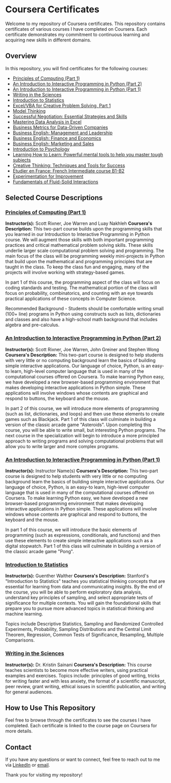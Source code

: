 # Coursera Certificates

Welcome to my repository of Coursera certificates. This repository contains certificates of various courses I have completed on Coursera. Each certificate demonstrates my commitment to continuous learning and acquiring new skills in different domains.

## Overview

In this repository, you will find certificates for the following courses:

- [Principles of Computing (Part 1)](https://coursera.org/share/9688e157daa527cc387b0a019199711f)
- [An Introduction to Interactive Programming in Python (Part 2)](https://coursera.org/share/ef004d58135a2304ff22a3774e04fcd1)
- [An Introduction to Interactive Programming in Python (Part 1)](https://coursera.org/share/856e8f3e2621920c3895452fc8e46950)
- [Writing in the Sciences](https://coursera.org/share/b7a46727b4d7ef517d5d096cb099cd6c)
- [Introduction to Statistics](https://coursera.org/share/a86a7ae67057ce42bdb068fc862ec34f)
- [Excel/VBA for Creative Problem Solving, Part 1](https://coursera.org/share/b39c60ae9047efb263bae4d7dc43ef67)
- [Model Thinking](https://coursera.org/share/d265014365aaec975688fcc71cc3ad31)
- [Successful Negotiation: Essential Strategies and Skills](https://coursera.org/share/3ff538d7def420f0ad8e141ff01fff7c)
- [Mastering Data Analysis in Excel](https://coursera.org/share/74ec2c0803b6df251fbb9a0aef601e40)
- [Business Metrics for Data-Driven Companies](https://coursera.org/share/67a8939a42daa0e0e5ee91bdb56a8a65)
- [Business English: Management and Leadership](https://coursera.org/share/440d656ed38a76450040df22980be29b)
- [Business English: Finance and Economics](https://coursera.org/share/c2271a8ebdee0426cee5413429895973)
- [Business English: Marketing and Sales](https://coursera.org/share/1c1005f51021995637ed6c2ddef13c69)
- [Introduction to Psychology](https://coursera.org/share/92bad5ae63947a5f6fa2ba4cb8d19482)
- [Learning How to Learn: Powerful mental tools to help you master tough subjects](https://coursera.org/share/3ff4e3265db4087bb90bef830288505c)
- [Creative Thinking: Techniques and Tools for Success](https://coursera.org/share/dc277779f84851e56967a2742e807676)
- [Étudier en France: French Intermediate course B1-B2](https://coursera.org/share/3e92c1896bae9fd9f0954e420e8b6cb2)
- [Experimentation for Improvement](https://coursera.org/share/cf718a3072feb7e5030983839dbb4918)
- [Fundamentals of Fluid-Solid Interactions](https://coursera.org/share/64311da95060a08499244e49d0476b82)

## Selected Course Descriptions

### [Principles of Computing (Part 1)](https://coursera.org/share/9688e157daa527cc387b0a019199711f)
**Instructor(s):** Scott Rixner, Joe Warren and Luay Nakhleh
**Coursera's Description:** This two-part course builds upon the programming skills that you learned in our Introduction to Interactive Programming in Python course.  We will augment those skills with both important programming practices and critical mathematical problem solving skills.  These skills underlie larger scale computational problem solving and programming. The main focus of the class will be programming weekly mini-projects in Python that build upon the mathematical and programming principles that are taught in the class. To keep the class fun and engaging, many of the projects will involve working with strategy-based games.

In part 1 of this course, the programming aspect of the class will focus on coding standards and testing.  The mathematical portion of the class will focus on probability, combinatorics, and counting with an eye towards practical applications of these concepts in Computer Science.  

Recommended Background - Students should be comfortable writing small (100+ line) programs in Python using constructs such as lists, dictionaries and classes and also have a high-school math background that includes algebra and pre-calculus.

### [An Introduction to Interactive Programming in Python (Part 2)](https://coursera.org/share/ef004d58135a2304ff22a3774e04fcd1)
**Instructor(s):** Scott Rixner, Joe Warren, John Greiner and Stephen Wong
**Coursera's Description:** This two-part course is designed to help students with very little or no computing background learn the basics of building simple interactive applications. Our language of choice, Python, is an easy-to learn, high-level computer language that is used in many of the computational courses offered on Coursera. To make learning Python easy, we have developed a new browser-based programming environment that makes developing interactive applications in Python simple. These applications will involve windows whose contents are graphical and respond to buttons, the keyboard and the mouse.

In part 2 of this course, we will introduce more elements of programming (such as list, dictionaries, and loops) and then use these elements to create games such as Blackjack.  Part 1 of this class will culminate in building a version of the classic arcade game "Asteroids".  Upon completing this course, you will be able to write small, but interesting Python programs.  The next course in the specialization will begin to introduce a more principled approach to writing programs and solving computational problems that will allow you to write larger and more complex programs.

### [An Introduction to Interactive Programming in Python (Part 1)](https://coursera.org/share/856e8f3e2621920c3895452fc8e46950)
**Instructor(s):** Instructor Name(s)
**Coursera's Description:** This two-part course is designed to help students with very little or no computing background learn the basics of building simple interactive applications. Our language of choice, Python, is an easy-to learn, high-level computer language that is used in many of the computational courses offered on Coursera. To make learning Python easy, we have developed a new browser-based programming environment that makes developing interactive applications in Python simple. These applications will involve windows whose contents are graphical and respond to buttons, the keyboard and the mouse.

In part 1 of this course, we will introduce the basic elements of programming (such as expressions, conditionals, and functions) and then use these elements to create simple interactive applications such as a digital stopwatch.  Part 1 of this class will culminate in building a version of the classic arcade game "Pong".

### [Introduction to Statistics](https://coursera.org/share/a86a7ae67057ce42bdb068fc862ec34f)
**Instructor(s):** Guenther Walther
**Coursera's Description:** Stanford's "Introduction to Statistics" teaches you statistical thinking concepts that are essential for learning from data and communicating insights. By the end of the course, you will be able to perform exploratory data analysis, understand key principles of sampling, and select appropriate tests of significance for multiple contexts. You will gain the foundational skills that prepare you to pursue more advanced topics in statistical thinking and machine learning.

Topics include Descriptive Statistics, Sampling and Randomized Controlled Experiments, Probability, Sampling Distributions and the Central Limit Theorem, Regression, Common Tests of Significance, Resampling, Multiple Comparisons.

### [Writing in the Sciences](https://coursera.org/share/b7a46727b4d7ef517d5d096cb099cd6c)
**Instructor(s):** Dr. Kristin Sainani
**Coursera's Description:** This course teaches scientists to become more effective writers, using practical examples and exercises. Topics include: principles of good writing, tricks for writing faster and with less anxiety, the format of a scientific manuscript, peer review, grant writing, ethical issues in scientific publication, and writing for general audiences.

## How to Use This Repository

Feel free to browse through the certificates to see the courses I have completed. Each certificate is linked to the course page on Coursera for more details.

## Contact

If you have any questions or want to connect, feel free to reach out to me via [LinkedIn](https://www.linkedin.com/in/mariem-ben-hssine-2774a457/) or [email](benhssinemariem@gmail.com).

Thank you for visiting my repository!

